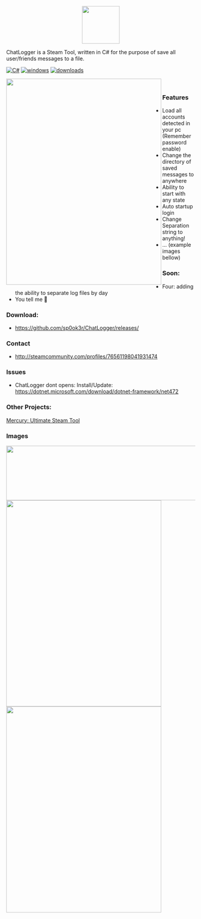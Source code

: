 <p align="center">
  <img width="100" height="100" src="https://raw.githubusercontent.com/sp0ok3r/ChatLogger/master/img/ChatLogger_Logo.ico">
</p>
ChatLogger is a Steam Tool, written in C# for the purpose of save all user/friends messages to a file. <br>

[![C#](https://img.shields.io/badge/language-C%23-green.svg)](https://en.wikipedia.org/wiki/C%2B%2B)
[![windows](https://img.shields.io/badge/platform-windows-blue.svg)](https://en.wikipedia.org/wiki/Microsoft_Windows)
[![downloads](https://img.shields.io/github/downloads/sp0ok3r/ChatLogger/total.svg)](https://github.com/sp0ok3r/Thoth)

<img align="left" width="413" height="548" src="https://raw.githubusercontent.com/sp0ok3r/ChatLogger/master/img/1_1.png"><br>

### Features
- Load all accounts detected in your pc (Remember password enable)
- Change the directory of saved messages to anywhere
- Ability to start with any state
- Auto startup login
- Change Separation string to anything!
- ... (example images bellow)

### Soon: 
- Four: adding the ability to separate log files by day
- You tell me 👀

### Download: 

- https://github.com/sp0ok3r/ChatLogger/releases/

### Contact
- http://steamcommunity.com/profiles/76561198041931474

### Issues
- ChatLogger dont opens: Install/Update: https://dotnet.microsoft.com/download/dotnet-framework/net472 

### Other Projects: 
[Mercury: Ultimate Steam Tool](https://github.com/sp0ok3r/Mercury/)

### Images
<img align="left" width="1050" height="145" src="https://raw.githubusercontent.com/sp0ok3r/ChatLogger/master/img/fileLogExample.png">
<img align="left" width="413" height="548" src="https://raw.githubusercontent.com/sp0ok3r/ChatLogger/master/img/2.png"><br>
<img align="left" width="413" height="548" src="https://raw.githubusercontent.com/sp0ok3r/ChatLogger/master/img/3.png"><br>
<p>
